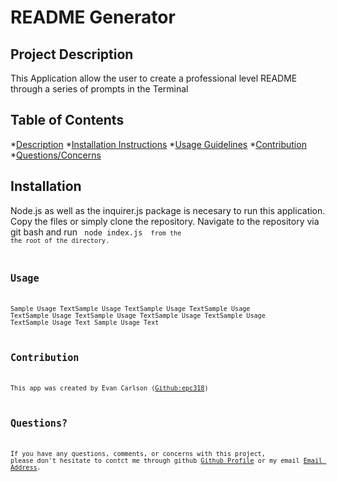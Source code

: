 # README Generator

## Project Description
This Application allow the user to create a professional level README through a series of prompts in the Terminal

## Table of Contents
 *[Description](#description)
 *[Installation Instructions](#installation)
 *[Usage Guidelines](#usage)
 *[Contribution](#contribution)
 *[Questions/Concerns](#questions)

## Installation
Node.js as well as the inquirer.js package is necesary to run this application. Copy the files or simply clone the repository. Navigate to the repository via git bash and run
<code> node index.js <code> from the the root of the directory. 

## Usage
Sample Usage TextSample Usage TextSample Usage TextSample Usage TextSample Usage TextSample Usage TextSample Usage TextSample Usage TextSample Usage Text  Sample Usage Text

## Contribution
This app was created by Evan Carlson ([Github:epc318](https://github.com/epc318))

## Questions?
If you have any questions, comments, or concerns with this project, please don't hesitate to contct me through github [Github Profile](https://github.com/epc318) or my email [Email Address](carl4917@umn.edu).
